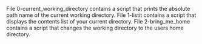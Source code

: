 File 0-current_working_directory contains a script that prints the absolute path name of the current working directory.
File 1-listit contains a script that displays the contents list of your current directory.
File 2-bring_me_home contains a script that changes the working directory to the users home directory.
